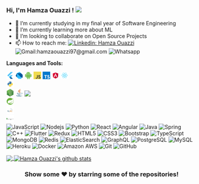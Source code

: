 ### Hi, I'm Hamza Ouazzi ! <img src="https://raw.githubusercontent.com/aemmadi/aemmadi/master/wave.gif" width="30px">



- 🔭 I’m currently studying in my final year of Software Engineering
- 🌱 I’m currently learning more about ML
- 👯 I’m looking to collaborate on Open Source Projects
- 📫 How to reach me:
[![Linkedin: Hamza Ouazzi](https://img.shields.io/badge/-hamzaouazzi-blue?style=flat-square&logo=Linkedin&logoColor=white&link=https://www.linkedin.com/in/hamza-ouazzi-68b806172/)](https://www.linkedin.com/in/hamza-ouazzi-68b806172/)
![Gmail:hamzaouazzi97@gmail.com](https://img.shields.io/badge/-hamzaouazzi97@gmail.com-D14836?&style=flat-square&logo=gmail&logoColor=white)
![Whatsapp](https://img.shields.io/badge/-+212648125056-25D366?&style=flat-square&logo=whatsapp&logoColor=white)

**Languages and Tools:**  

<code><img height="20" src="https://raw.githubusercontent.com/github/explore/80688e429a7d4ef2fca1e82350fe8e3517d3494d/topics/flutter/flutter.png"></code>
<code><img height="20" src="https://raw.githubusercontent.com/github/explore/80688e429a7d4ef2fca1e82350fe8e3517d3494d/topics/dart/dart.png"></code>
<code><img height="20" src="https://raw.githubusercontent.com/github/explore/80688e429a7d4ef2fca1e82350fe8e3517d3494d/topics/android/android.png"></code>
<code><img height="20" src="https://raw.githubusercontent.com/github/explore/80688e429a7d4ef2fca1e82350fe8e3517d3494d/topics/javascript/javascript.png"></code>
<code><img height="20" src="https://raw.githubusercontent.com/github/explore/80688e429a7d4ef2fca1e82350fe8e3517d3494d/topics/typescript/typescript.png"></code>
<code><img height="20" src="https://raw.githubusercontent.com/github/explore/80688e429a7d4ef2fca1e82350fe8e3517d3494d/topics/angular/angular.png"></code>
<code><img height="20" src="https://raw.githubusercontent.com/github/explore/80688e429a7d4ef2fca1e82350fe8e3517d3494d/topics/react/react.png"></code>    
<code><img height="20" src="https://raw.githubusercontent.com/github/explore/80688e429a7d4ef2fca1e82350fe8e3517d3494d/topics/python/python.png"></code>   
<code><img height="20" src="https://raw.githubusercontent.com/github/explore/80688e429a7d4ef2fca1e82350fe8e3517d3494d/topics/nodejs/nodejs.png"></code> 
<code><img height="20" src="https://raw.githubusercontent.com/github/explore/80688e429a7d4ef2fca1e82350fe8e3517d3494d/topics/java/java.png"></code> 
<code><img height="20" src="https://raw.githubusercontent.com/github/explore/80688e429a7d4ef2fca1e82350fe8e3517d3494d/topics/c++/c++.png"></code>  
<code><img height="20" src="https://raw.githubusercontent.com/github/explore/80688e429a7d4ef2fca1e82350fe8e3517d3494d/topics/spring/spring.png"></code>   
<code><img height="20" src="https://raw.githubusercontent.com/github/explore/80688e429a7d4ef2fca1e82350fe8e3517d3494d/topics/mysql/mysql.png"></code>  
<code><img height="20" src="https://raw.githubusercontent.com/github/explore/80688e429a7d4ef2fca1e82350fe8e3517d3494d/topics/mongodb/mongodb.png"></code>  
![JavaScript](https://img.shields.io/badge/-JavaScript-black?style=flat-square&logo=javascript)
![Nodejs](https://img.shields.io/badge/-Nodejs-black?style=flat-square&logo=Node.js)
![Python](https://img.shields.io/badge/-Python-black?style=flat-square&logo=Python)
![React](https://img.shields.io/badge/-React-black?style=flat-square&logo=react)
![Angular](https://img.shields.io/badge/-angular-red?style=flat-square&logo=angular)
![Java](https://img.shields.io/badge/-java-E34A86?style=flat-square&logo=java)
![Spring](https://img.shields.io/badge/-spring-green?style=flat-square&logo=spring)
![C++](https://img.shields.io/badge/-C++-00599C?style=flat-square&logo=c)
![Flutter](https://img.shields.io/badge/-flutter-blue?style=flat-square&logo=flutter)
![Redux](https://img.shields.io/badge/-redux-purple?style=flat-square&logo=redux)
![HTML5](https://img.shields.io/badge/-HTML5-E34F26?style=flat-square&logo=html5&logoColor=white)
![CSS3](https://img.shields.io/badge/-CSS3-1572B6?style=flat-square&logo=css3)
![Bootstrap](https://img.shields.io/badge/-Bootstrap-563D7C?style=flat-square&logo=bootstrap)
![TypeScript](https://img.shields.io/badge/-TypeScript-007ACC?style=flat-square&logo=typescript)
![MongoDB](https://img.shields.io/badge/-MongoDB-black?style=flat-square&logo=mongodb)
![Redis](https://img.shields.io/badge/-Redis-black?style=flat-square&logo=Redis)
![ElasticSearch](https://img.shields.io/badge/-ElasticSearch-005571?style=flat-square&logo=elasticsearch)
![GraphQL](https://img.shields.io/badge/-GraphQL-E10098?style=flat-square&logo=graphql)
![PostgreSQL](https://img.shields.io/badge/-PostgreSQL-336791?style=flat-square&logo=postgresql)
![MySQL](https://img.shields.io/badge/-MySQL-black?style=flat-square&logo=mysql)
![Heroku](https://img.shields.io/badge/-Heroku-430098?style=flat-square&logo=heroku)
![Docker](https://img.shields.io/badge/-Docker-black?style=flat-square&logo=docker)
![Amazon AWS](https://img.shields.io/badge/Amazon%20AWS-232F3E?style=flat-square&logo=amazon-aws)
![Git](https://img.shields.io/badge/-Git-black?style=flat-square&logo=git)
![GitHub](https://img.shields.io/badge/-GitHub-181717?style=flat-square&logo=github)



<a href="https://github.com/hamzaouazzi">
  <img align="center" src="https://github-readme-stats.vercel.app/api/top-langs/?username=hamzaouazzi&theme=light&hide_langs_below=1" />
</a>
<a href="https://github.com/hamzaouazzi">
 <img align="center" src="https://github-readme-stats.vercel.app/api?username=hamzaouazzi&show_icons=true&theme=light&line_height=27" alt="Hamza Ouazzi's github stats"/>
</a>


<div align="center">

### Show some ❤️ by starring some of the repositories!

</div>


